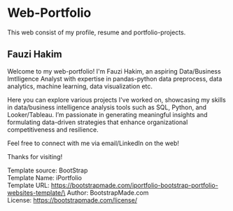 # Web-Portfolio
This web consist of my profile, resume and portfolio-projects.

## Fauzi Hakim
Welcome to my web-portfolio! I'm Fauzi Hakim, an aspiring Data/Business Imtlligence Analyst with expertise in pandas-python data preprocess, data analytics, machine learning, data visualization etc.

Here you can explore various projects I've worked on, showcasing my skills in data/business intelligence analysis tools such as SQL, Python, and Looker/Tableau. I’m passionate in generating meaningful insights and formulating data-driven strategies that enhance organizational competitiveness and resilience.

Feel free to connect with me via email/LinkedIn on the web!

Thanks for visiting!



Template source: BootStrap\
Template Name: iPortfolio\
Template URL: https://bootstrapmade.com/iportfolio-bootstrap-portfolio-websites-template/\
Author: BootstrapMade.com\
License: https://bootstrapmade.com/license/
